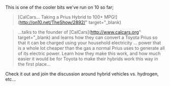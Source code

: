 This is one of the cooler bits we've run on 10 so far;

> [CalCars... Taking a Prius Hybrid to 100+ MPG!](http://on10.net/TheShow/2892/" target="_blank)

> ...talks to the founder of [CalCars](http://www.calcars.org" target="_blank) and learns how they can convert a Toyota Prius so that it can be charged using your household electricity ... power that is a whole lot cheaper than the gas a normal Prius uses to generate all of its electric power. Learn how they make this work, and how much easier it would be for Toyota to make their hybrids work this way in the first place...

Check it out and join the discussion around hybrid vehicles vs. hydrogen, etc...